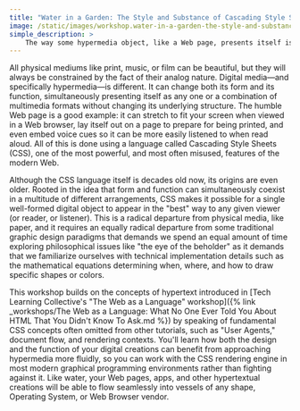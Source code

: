 ```yaml
---
title: "Water in a Garden: The Style and Substance of Cascading Style Sheets"
image: /static/images/workshop.water-in-a-garden-the-style-and-substance-of-cascading-style-sheets.square.jpg
simple_description: >
    The way some hypermedia object, like a Web page, presents itself is encoded using a language called Cascading Style Sheets (CSS). While CSS is one of the modern Web's most powerful features, it's also one of its most misunderstood and misused inventions. In this workshop, you'll learn important CSS fundamentals that are often missing from most tutorials, like how to understand the concept of document flow, as well as gain insight into the equations and rendering algorithms that determine things like a CSS box's size, position, and more that are at work behind the scenes in every stylesheet. We'll also touch on how CSS can be used in contexts beyond HTML including print and mobile app styling, and how to use some more advanced features like media and feature queries, modern layout modules, and other CSS capabilities.
---
```


All physical mediums like print, music, or film can be beautiful, but they will always be constrained by the fact of their analog nature. Digital media&mdash;and specifically hypermedia&mdash;is different. It can change both its form and its function, simultaneously presenting itself as any one or a combination of multimedia formats without changing its underlying structure. The humble Web page is a good example: it can stretch to fit your screen when viewed in a Web browser, lay itself out on a page to prepare for being printed, and even embed voice cues so it can be more easily listened to when read aloud. All of this is done using a language called Cascading Style Sheets (CSS), one of the most powerful, and most often misused, features of the modern Web.

Although the CSS language itself is decades old now, its origins are even older. Rooted in the idea that form and function can simultaneously coexist in a multitude of different arrangements, CSS makes it possible for a single well-formed digital object to appear in the "best" way to any given viewer (or reader, or listener). This is a radical departure from physical media, like paper, and it requires an equally radical departure from some traditional graphic design paradigms that demands we spend an equal amount of time exploring philosophical issues like "the eye of the beholder" as it demands that we familiarize ourselves with technical implementation details such as the mathematical equations determining when, where, and how to draw specific shapes or colors.

This workshop builds on the concepts of hypertext introduced in [Tech Learning Collective's "The Web as a Language" workshop]({% link _workshops/The Web as a Language: What No One Ever Told You About HTML That You Didn't Know To Ask.md %}) by speaking of fundamental CSS concepts often omitted from other tutorials, such as "User Agents," document flow, and rendering contexts. You'll learn how both the design and the function of your digital creations can benefit from approaching hypermedia more fluidly, so you can work with the CSS rendering engine in most modern graphical programming environments rather than fighting against it. Like water, your Web pages, apps, and other hypertextual creations will be able to flow seamlessly into vessels of any shape, Operating System, or Web Browser vendor.
